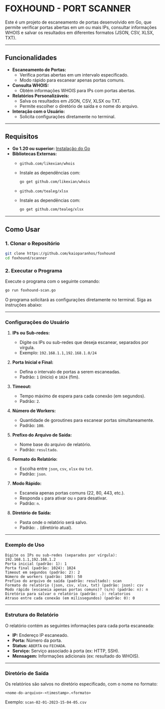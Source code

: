 
# **FOXHOUND - PORT SCANNER**

Este é um projeto de escaneamento de portas desenvolvido em Go, que permite verificar portas abertas em um ou mais IPs, consultar informações WHOIS e salvar os resultados em diferentes formatos (JSON, CSV, XLSX, TXT).

---

## **Funcionalidades**

- **Escaneamento de Portas:**
  - Verifica portas abertas em um intervalo especificado.
  - Modo rápido para escanear apenas portas comuns.
- **Consulta WHOIS:**
  - Obtém informações WHOIS para IPs com portas abertas.
- **Relatórios Personalizáveis:**
  - Salva os resultados em JSON, CSV,  XLSX ou TXT.
  - Permite escolher o diretório de saída e o nome do arquivo.
- **Interação com o Usuário:**
  - Solicita configurações diretamente no terminal.

---

## **Requisitos**

- **Go 1.20 ou superior:** [Instalação do Go](https://golang.org/doc/install)
- **Bibliotecas Externas:**
  - `github.com/likexian/whois`
  - Instale as dependências com:
    ```bash
    go get github.com/likexian/whois
    ```
    
  - `github.com/tealeg/xlsx`
  - Instale as dependências com:
    ```bash
    go get github.com/tealeg/xlsx
    ```

---

## **Como Usar**

### **1. Clonar o Repositório**

```bash
git clone https://github.com/kaioparanhos/foxhound
cd foxhound/scanner
```

### **2. Executar o Programa**

Execute o programa com o seguinte comando:

```bash
go run foxhound-scan.go
```

O programa solicitará as configurações diretamente no terminal. Siga as instruções abaixo:

---

### **Configurações do Usuário**

1. **IPs ou Sub-redes:**
   - Digite os IPs ou sub-redes que deseja escanear, separados por vírgula.
   - Exemplo: `192.168.1.1,192.168.1.0/24`

2. **Porta Inicial e Final:**
   - Defina o intervalo de portas a serem escaneadas.
   - Padrão: `1` (início) e `1024` (fim).

3. **Timeout:**
   - Tempo máximo de espera para cada conexão (em segundos).
   - Padrão: `2`.

4. **Número de Workers:**
   - Quantidade de goroutines para escanear portas simultaneamente.
   - Padrão: `100`.

5. **Prefixo do Arquivo de Saída:**
   - Nome base do arquivo de relatório.
   - Padrão: `resultado`.

6. **Formato do Relatório:**
   - Escolha entre `json`, `csv`, `xlsx` ou `txt`.
   - Padrão: `json`.

7. **Modo Rápido:**
   - Escaneia apenas portas comuns (22, 80, 443, etc.).
   - Responda `s` para ativar ou `n` para desativar.
   - Padrão: `n`.

8. **Diretório de Saída:**
   - Pasta onde o relatório será salvo.
   - Padrão: `.` (diretório atual).

---

### **Exemplo de Uso**

```plaintext
Digite os IPs ou sub-redes (separados por vírgula): 192.168.1.1,192.168.1.2
Porta inicial (padrão: 1): 1
Porta final (padrão: 1024): 1024
Timeout em segundos (padrão: 2): 2
Número de workers (padrão: 100): 50
Prefixo do arquivo de saída (padrão: resultado): scan
Formato do relatório (json, csv, xlsx, txt) (padrão: json): csv
Modo rápido (escaneia apenas portas comuns)? (s/n) (padrão: n): n
Diretório para salvar o relatório (padrão: .): relatorios
Atraso entre cada conexão (em milissegundos) (padrão: 0): 0
```

---

### **Estrutura do Relatório**

O relatório contém as seguintes informações para cada porta escaneada:

- **IP:** Endereço IP escaneado.
- **Porta:** Número da porta.
- **Status:** `ABERTA` ou `FECHADA`.
- **Serviço:** Serviço associado à porta (ex: HTTP, SSH).
- **Mensagem:** Informações adicionais (ex: resultado do WHOIS).

---

### **Diretório de Saída**

Os relatórios são salvos no diretório especificado, com o nome no formato:

```
<nome-do-arquivo>-<timestamp>.<formato>
```

Exemplo: `scan-02-01-2023-15-04-05.csv`
